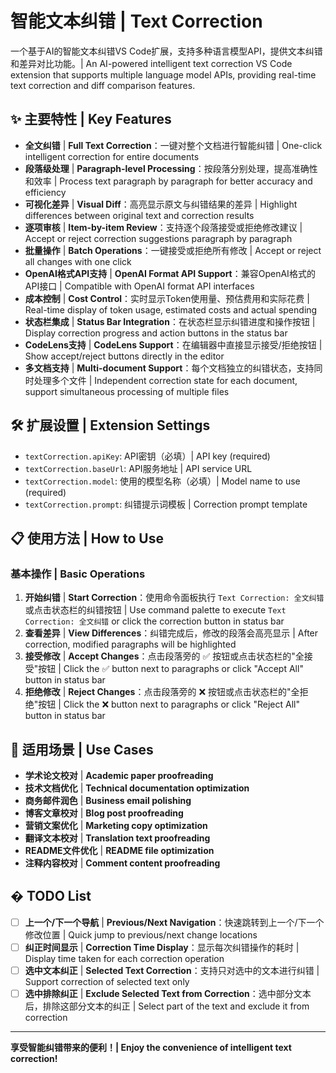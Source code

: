 # 智能文本纠错 | Text Correction

一个基于AI的智能文本纠错VS Code扩展，支持多种语言模型API，提供文本纠错和差异对比功能。| An AI-powered intelligent text correction VS Code extension that supports multiple language model APIs, providing real-time text correction and diff comparison features.

## ✨ 主要特性 | Key Features

- **全文纠错** | **Full Text Correction**：一键对整个文档进行智能纠错 | One-click intelligent correction for entire documents
- **段落级处理** | **Paragraph-level Processing**：按段落分别处理，提高准确性和效率 | Process text paragraph by paragraph for better accuracy and efficiency
- **可视化差异** | **Visual Diff**：高亮显示原文与纠错结果的差异 | Highlight differences between original text and correction results
- **逐项审核** | **Item-by-item Review**：支持逐个段落接受或拒绝修改建议 | Accept or reject correction suggestions paragraph by paragraph
- **批量操作** | **Batch Operations**：一键接受或拒绝所有修改 | Accept or reject all changes with one click
- **OpenAI格式API支持** | **OpenAI Format API Support**：兼容OpenAI格式的API接口 | Compatible with OpenAI format API interfaces
- **成本控制** | **Cost Control**：实时显示Token使用量、预估费用和实际花费 | Real-time display of token usage, estimated costs and actual spending
- **状态栏集成** | **Status Bar Integration**：在状态栏显示纠错进度和操作按钮 | Display correction progress and action buttons in the status bar
- **CodeLens支持** | **CodeLens Support**：在编辑器中直接显示接受/拒绝按钮 | Show accept/reject buttons directly in the editor
- **多文档支持** | **Multi-document Support**：每个文档独立的纠错状态，支持同时处理多个文件 | Independent correction state for each document, support simultaneous processing of multiple files

## 🛠️ 扩展设置 | Extension Settings

- `textCorrection.apiKey`: API密钥（必填）| API key (required)
- `textCorrection.baseUrl`: API服务地址 | API service URL
- `textCorrection.model`: 使用的模型名称（必填）| Model name to use (required)
- `textCorrection.prompt`: 纠错提示词模板 | Correction prompt template

## 📋 使用方法 | How to Use

### 基本操作 | Basic Operations
1. **开始纠错** | **Start Correction**：使用命令面板执行 `Text Correction: 全文纠错` 或点击状态栏的纠错按钮 | Use command palette to execute `Text Correction: 全文纠错` or click the correction button in status bar
2. **查看差异** | **View Differences**：纠错完成后，修改的段落会高亮显示 | After correction, modified paragraphs will be highlighted
3. **接受修改** | **Accept Changes**：点击段落旁的 ✅ 按钮或点击状态栏的"全接受"按钮 | Click the ✅ button next to paragraphs or click "Accept All" button in status bar
4. **拒绝修改** | **Reject Changes**：点击段落旁的 ❌ 按钮或点击状态栏的"全拒绝"按钮 | Click the ❌ button next to paragraphs or click "Reject All" button in status bar

## 🎯 适用场景 | Use Cases

- **学术论文校对** | **Academic paper proofreading**
- **技术文档优化** | **Technical documentation optimization**
- **商务邮件润色** | **Business email polishing**
- **博客文章校对** | **Blog post proofreading**
- **营销文案优化** | **Marketing copy optimization**
- **翻译文本校对** | **Translation text proofreading**
- **README文件优化** | **README file optimization**
- **注释内容校对** | **Comment content proofreading**

## � TODO List

- [ ] **上一个/下一个导航** | **Previous/Next Navigation**：快速跳转到上一个/下一个修改位置 | Quick jump to previous/next change locations
- [ ] **纠正时间显示** | **Correction Time Display**：显示每次纠错操作的耗时 | Display time taken for each correction operation
- [ ] **选中文本纠正** | **Selected Text Correction**：支持只对选中的文本进行纠错 | Support correction of selected text only
- [ ] **选中排除纠正** | **Exclude Selected Text from Correction**：选中部分文本后，排除这部分文本的纠正 | Select part of the text and exclude it from correction

---

**享受智能纠错带来的便利！| Enjoy the convenience of intelligent text correction!**
